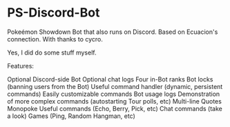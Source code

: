 # PS-Discord-Bot
Pokeémon Showdown Bot that also runs on Discord.
Based on Ecuacion's connection.
With thanks to cycro.

Yes, I did do some stuff myself.


Features:

Optional Discord-side Bot
Optional chat logs
Four in-Bot ranks
Bot locks (banning users from the Bot)
Useful command handler (dynamic, persistent commands)
Easily customizable commands
Bot usage logs
Demonstration of more complex commands (autostarting Tour polls, etc)
Multi-line Quotes
Monopoke
Useful commands (Echo, Berry, Pick, etc)
Chat commands (take a look)
Games (Ping, Random Hangman, etc)
